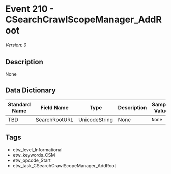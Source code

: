 # Event 210 - CSearchCrawlScopeManager_AddRoot
###### Version: 0

## Description
None

## Data Dictionary
|Standard Name|Field Name|Type|Description|Sample Value|
|---|---|---|---|---|
|TBD|SearchRootURL|UnicodeString|None|`None`|

## Tags
* etw_level_Informational
* etw_keywords_CSM
* etw_opcode_Start
* etw_task_CSearchCrawlScopeManager_AddRoot